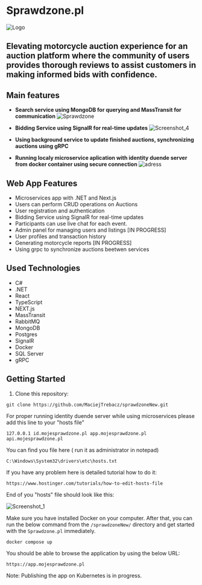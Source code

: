 # Sprawdzone.pl

![Logo](https://github.com/MaciejTrebacz/sprawdzoneNew/assets/106514256/f4c54675-df33-47d9-87e8-be96217f8a20)

## Elevating motorcycle auction experience for an auction platform where the community of users provides thorough reviews to assist customers in making informed bids with confidence.

## Main features

- **Search service using MongoDB for querying and MassTransit for communication**
  ![Sprawdzone](https://github.com/MaciejTrebacz/sprawdzoneNew/assets/106514256/8f1203ad-8cf3-4ac3-8b69-ddcbc6a54473)

- **Bidding Service using SignalR for real-time updates**
  ![Screenshot_4](https://github.com/MaciejTrebacz/sprawdzoneNew/assets/106514256/e882d544-9cc8-4cac-9d28-a3eac809f247)

- **Using background service to update finished auctions, synchronizing auctions using gRPC**
- **Running localy microservice aplication with identity duende server from docker container using secure connection**
  ![adress](https://github.com/MaciejTrebacz/sprawdzoneNew/assets/106514256/1686d1bd-0524-4d91-b56c-e0ae0e9f6736)

## Web App Features

- Microservices app with .NET and Next.js
- Users can perform CRUD operations on Auctions
- User registration and authentication
- Bidding Service using SignalR for real-time updates
- Participants can use live chat for each event.
- Admin panel for managing users and listings [IN PROGRESS]
- User profiles and transaction history
- Generating motorcycle reports [IN PROGRESS]
- Using grpc to synchronize auctions beetwen services 

## Used Technologies

- C#
- .NET
- React
- TypeScript
- NEXT.js
- MassTransit
- RabbitMQ
- MongoDB
- Postgres
- SignalR
- Docker
- SQL Server
- gRPC

## Getting Started

1. Clone this repository:

```
git clone https://github.com/MaciejTrebacz/sprawdzoneNew.git
```

For proper running identity duende server while using microservices please add this line to your "hosts file"
```
127.0.0.1 id.mojesprawdzone.pl app.mojesprawdzone.pl api.mojesprawdzone.pl
```
You can find you file here ( run it as administrator in notepad) 
```
C:\Windows\System32\drivers\etc\hosts.txt
```
If you have any problem here is detailed tutorial how to do it:
```
https://www.hostinger.com/tutorials/how-to-edit-hosts-file
```
End of you "hosts" file should look like this:


![Screenshot_1](https://github.com/MaciejTrebacz/sprawdzoneNew/assets/106514256/cbe92e3c-f96c-4bf7-ac7f-1de636f04092)


Make sure you have installed Docker on your computer. After that, you can run the below command from the `/sprawdzoneNew/` directory and get started with the `Sprawdzone.pl` immediately.
```gitbash
docker compose up
```

You should be able to browse the application by using the below URL:
```
https://app.mojesprawdzone.pl
```

Note: Publishing the app on Kubernetes is in progress.


